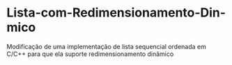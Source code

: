 # Lista-com-Redimensionamento-Din-mico
Modificação de uma implementação de lista sequencial ordenada em C/C++ para que ela suporte redimensionamento dinâmico
